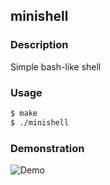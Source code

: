## minishell
### Description
Simple bash-like shell

### Usage
```bash
$ make
$ ./minishell
```

### Demonstration
![Demo](/docs/demo.gif)
